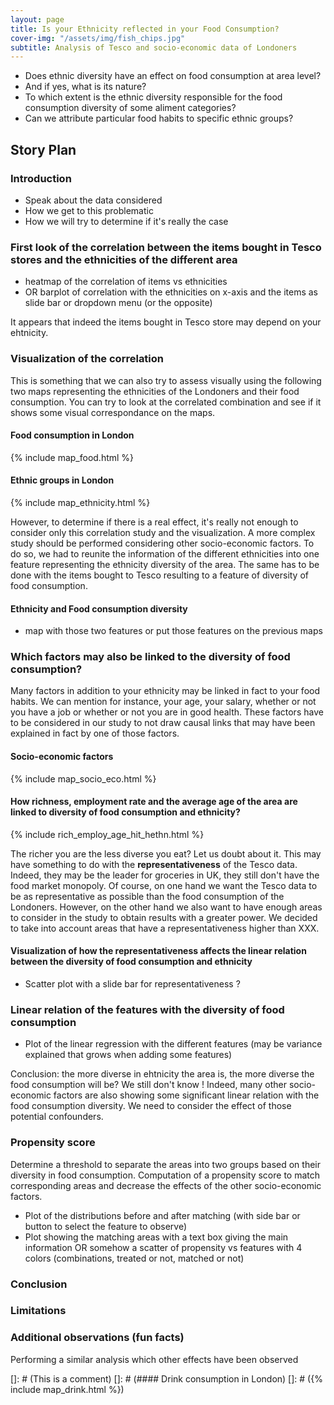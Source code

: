 ```yaml
---
layout: page
title: Is your Ethnicity reflected in your Food Consumption?
cover-img: "/assets/img/fish_chips.jpg"
subtitle: Analysis of Tesco and socio-economic data of Londoners
---
```


- Does ethnic diversity have an effect on food consumption at area level? 
- And if yes, what is its nature? 
- To which extent is the ethnic diversity responsible for the food consumption diversity of some aliment categories? 
- Can we attribute particular food habits to specific ethnic groups?

## Story Plan

### Introduction
- Speak about the data considered
- How we get to this problematic 
- How we will try to determine if it's really the case 

### First look of the correlation between the items bought in Tesco stores and the ethnicities of the different area
- heatmap of the correlation of items vs ethnicities 
- OR barplot of correlation with the ethnicities on x-axis and the items as slide bar or dropdown menu (or the opposite) 

It appears that indeed the items bought in Tesco store may depend on your ehtnicity. 

### Visualization of the correlation
This is something that we can also try to assess visually using the following two maps representing the ethnicities of the Londoners and their food consumption.
You can try to look at the correlated combination and see if it shows some visual correspondance on the maps. 

#### Food consumption in London
{% include map_food.html %}

#### Ethnic groups in London
{% include map_ethnicity.html %}

However, to determine if there is a real effect, it's really not enough to consider only this correlation study and the visualization. 
A more complex study should be performed considering other socio-economic factors. 
To do so, we had to reunite the information of the different ethnicities into one feature representing the ethnicity diversity of the area.
The same has to be done with the items bought to Tesco resulting to a feature of diversity of food consumption.

#### Ethnicity and Food consumption diversity
- map with those two features or put those features on the previous maps

### Which factors may also be linked to the diversity of food consumption?
Many factors in addition to your ethnicity may be linked in fact to your food habits. We can mention for instance, your age, your salary, whether or not you have a job or whether or not you are in good health. These factors have to be considered in our study to not draw causal links that may have been explained in fact by one of those factors.

#### Socio-economic factors
{% include map_socio_eco.html %}

#### How richness, employment rate and the average age of the area are linked to diversity of food consumption and ethnicity?
{% include rich_employ_age_hit_hethn.html %}

The richer you are the less diverse you eat? Let us doubt about it.
This may have something to do with the **representativeness** of the Tesco data. Indeed, they may be the leader for groceries in UK, they still don't have the food market monopoly.
Of course, on one hand we want the Tesco data to be as representative as possible than the food consumption of the Londoners. However, on the other hand we also want to have enough areas to consider in the study to obtain results with a greater power. 
We decided to take into account areas that have a representativeness higher than XXX.

#### Visualization of how the representativeness affects the linear relation between the diversity of food consumption and ethnicity
- Scatter plot with a slide bar for representativeness ?

### Linear relation of the features with the diversity of food consumption
- Plot of the linear regression with the different features (may be variance explained that grows when adding some features)

Conclusion: the more diverse in ehtnicity the area is, the more diverse the food consumption will be? We still don't know !
Indeed, many other socio-economic factors are also showing some significant linear relation with the food consumption diversity. We need to consider the effect of those potential confounders. 

### Propensity score
Determine a threshold to separate the areas into two groups based on their diversity in food consumption.
Computation of a propensity score to match corresponding areas and decrease the effects of the other socio-economic factors.

- Plot of the distributions before and after matching (with side bar or button to select the feature to observe)
- Plot showing the matching areas with a text box giving the main information OR somehow a scatter of propensity vs features with 4 colors (combinations, treated or not, matched or not)

### Conclusion

### Limitations

### Additional observations (fun facts)
Performing a similar analysis which other effects have been observed



[]: # (This is a comment)
[]: # (#### Drink consumption in London)
[]: # ({% include map_drink.html %})


